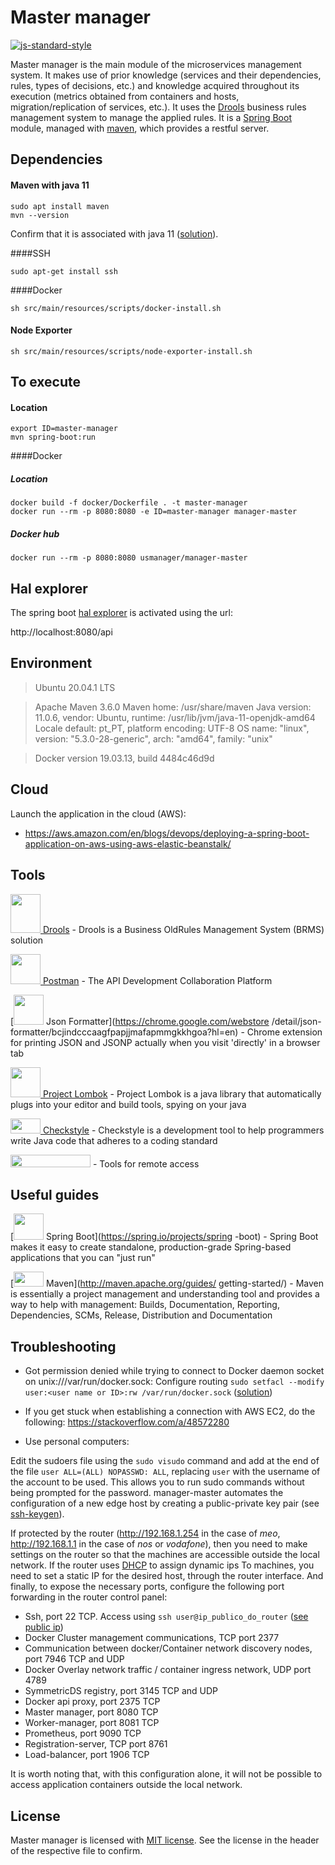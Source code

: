 # Master manager

[![js-standard-style](https://img.shields.io/badge/code%20style-checkstyle-brightgreen.svg)](https://checkstyle.org/)

Master manager is the main module of the microservices management system.
It makes use of prior knowledge (services and their dependencies, rules, types of decisions, etc.) and knowledge acquired throughout its execution (metrics obtained from containers and hosts, migration/replication of services, etc.).
It uses the [Drools](https://www.drools.org/) business rules management system to manage the applied rules.
It is a [Spring Boot](https://spring.io/projects/spring-boot) module, managed with [maven](https://maven.apache.org/), which provides a restful server.

## Dependencies

#### Maven with java 11
```shell script
sudo apt install maven
mvn --version
```
Confirm that it is associated with java 11 ([solution](https://stackoverflow.com/a/49988988)).

####SSH
```shell script
sudo apt-get install ssh
```

####Docker
```shell script
sh src/main/resources/scripts/docker-install.sh
```

#### Node Exporter
```shell script
sh src/main/resources/scripts/node-exporter-install.sh
```

## To execute

#### Location
```shell script
export ID=master-manager
mvn spring-boot:run
```

####Docker

##### Location
```shell script
docker build -f docker/Dockerfile . -t master-manager
docker run --rm -p 8080:8080 -e ID=master-manager manager-master
```

##### Docker hub
```shell script
docker run --rm -p 8080:8080 usmanager/manager-master
```

## Hal explorer

The spring boot [hal explorer](https://mvnrepository.com/artifact/org.springframework.data/spring-data-rest-hal-explorer) is activated using the url:

http://localhost:8080/api

## Environment

> Ubuntu 20.04.1 LTS

> Apache Maven 3.6.0
 Maven home: /usr/share/maven
 Java version: 11.0.6, vendor: Ubuntu, runtime: /usr/lib/jvm/java-11-openjdk-amd64
 Locale default: pt_PT, platform encoding: UTF-8
 OS name: "linux", version: "5.3.0-28-generic", arch: "amd64", family: "unix"

> Docker version 19.03.13, build 4484c46d9d

## Cloud

Launch the application in the cloud (AWS):
- https://aws.amazon.com/en/blogs/devops/deploying-a-spring-boot-application-on-aws-using-aws-elastic-beanstalk/

## Tools

[<img src="https://i.imgur.com/71OViyN.png" alt="" width="48" height="62"> Drools](https://www.drools.org/) - Drools is a Business OldRules Management System (BRMS) solution

[<img src="https://i.imgur.com/DBrGTaL.png" alt="" width="48" height="48"> Postman](https://www.postman.com/) - The API Development Collaboration Platform

[<img src="https://i.imgur.com/M7dKRag.png" alt="" width="48" height="48"> Json Formatter](https://chrome.google.com/webstore /detail/json-formatter/bcjindcccaagfpapjjmafapmmgkkhgoa?hl=en) - Chrome extension for printing JSON and JSONP actually when you visit 'directly' in a browser tab

[<img src="https://i.imgur.com/JCWN9oL.png" alt="" width="48" height="48"> Project Lombok](https://projectlombok.org/) - Project Lombok is a java library that automatically plugs into your editor and build tools, spying on your java

[<img src="https://i.imgur.com/6f2iyaR.png" alt="" width="48" height="24"> Checkstyle](https://checkstyle.org/) - Checkstyle is a development tool to help programmers write Java code that adheres to a coding standard

[<img src="https://upload.wikimedia.org/wikipedia/commons/thumb/3/3d/SSH_Communications_Security_logo.svg/1280px-SSH_Communications_Security_logo.svg.png" alt="" alt="" width="128 " height="20">](https://www.ssh.com/ssh/command) - Tools for remote access

## Useful guides
[<img src="https://i.imgur.com/WDbhA08.png" alt="" width="48" height="42"> Spring Boot](https://spring.io/projects/spring -boot) - Spring Boot makes it easy to create standalone, production-grade Spring-based applications that you can "just run"

<!--[<img src="https://i.imgur.com/ei7nKF5.png" alt="" width="48" height="42"> Spring HATEOAS](https://spring.io /projects/spring-hateoas) - Spring HATEOAS provides some APIs to facilitate the creation of REST representations that follow the HATEOAS principle when working with Spring and especially Spring MVC -->

[<img src="https://i.imgur.com/qFZtEoa.png" alt="" width="48" height="24"> Maven](http://maven.apache.org/guides/ getting-started/) - Maven is essentially a project management and understanding tool and provides a way to help with management: Builds, Documentation, Reporting, Dependencies, SCMs, Release, Distribution and Documentation

## Troubleshooting

- Got permission denied while trying to connect to Docker daemon socket on unix:///var/run/docker.sock:
Configure routing `sudo setfacl --modify user:<user name or ID>:rw /var/run/docker.sock` ([solution](https://stackoverflow.com/a/54504083))

- If you get stuck when establishing a connection with AWS EC2, do the following:
https://stackoverflow.com/a/48572280

- Use personal computers:

 Edit the sudoers file using the `sudo visudo` command and add at the end of the file `user ALL=(ALL) NOPASSWD: ALL`,
replacing `user` with the username of the account to be used. This allows you to run sudo commands without being prompted for the password.
manager-master automates the configuration of a new edge host by creating a public-private key pair (see [ssh-keygen](https://www.ssh.com/ssh/keygen/)).

 If protected by the router (http://192.168.1.254 in the case of *meo*,
http://192.168.1.1 in the case of *nos* or *vodafone*), then you need to make settings on the router so that the machines
 are accessible outside the local network.
If the router uses [DHCP](https://en.wikipedia.org/wiki/Dynamic_Host_Configuration_Protocol) to assign dynamic ips
To machines, you need to set a static IP for the desired host, through the router interface.
And finally, to expose the necessary ports, configure the following port forwarding in the router control panel:
 - Ssh, port 22 TCP. Access using `ssh user@ip_publico_do_router` ([see public ip](https://ipinfo.io/ip))
 - Docker Cluster management communications, TCP port 2377
 - Communication between docker/Container network discovery nodes, port 7946 TCP and UDP
 - Docker Overlay network traffic / container ingress network, UDP port 4789
 - SymmetricDS registry, port 3145 TCP and UDP
 - Docker api proxy, port 2375 TCP
 - Master manager, port 8080 TCP
 - Worker-manager, port 8081 TCP
 - Prometheus, port 9090 TCP
 - Registration-server, TCP port 8761
 - Load-balancer, port 1906 TCP

It is worth noting that, with this configuration alone, it will not be possible to access application containers outside the local network.

## License

Master manager is licensed with [MIT license](../LICENSE). See the license in the header of the respective file to confirm.
